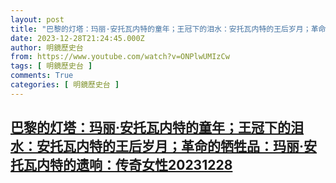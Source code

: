 ```yaml
---
layout: post
title: "巴黎的灯塔：玛丽·安托瓦内特的童年；王冠下的泪水：安托瓦内特的王后岁月；革命的牺牲品：玛丽·安托瓦内特的遗响：传奇女性20231228"
date: 2023-12-28T21:24:45.000Z
author: 明鏡歷史台
from: https://www.youtube.com/watch?v=ONPlwUMIzCw
tags: [ 明鏡歷史台 ]
comments: True
categories: [ 明鏡歷史台 ]
---
```

<!--1703798685000-->
[巴黎的灯塔：玛丽·安托瓦内特的童年；王冠下的泪水：安托瓦内特的王后岁月；革命的牺牲品：玛丽·安托瓦内特的遗响：传奇女性20231228](https://www.youtube.com/watch?v=ONPlwUMIzCw)
------

<div>

</div>
